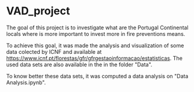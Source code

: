 # VAD_project

The goal of this project is to investigate what are the Portugal Continental locals where is more important to invest more in fire preventions means.

To achieve this goal, it was made the analysis and visualization of some data colected by ICNF and available at https://www.icnf.pt/florestas/gfr/gfrgestaoinformacao/estatisticas. The used data sets are also available in the in the folder "Data".

To know better these data sets, it was computed a data analysis on "Data Analysis.ipynb".
